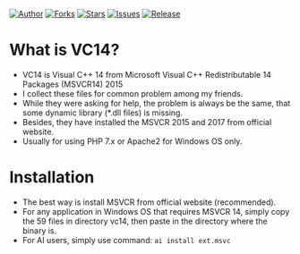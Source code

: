 
[![Author](https://img.shields.io/badge/author-9r3i-lightgrey.svg)](https://github.com/9r3i)
[![Forks](https://img.shields.io/github/forks/9r3i/vc14.svg)](https://github.com/9r3i/vc14/network)
[![Stars](https://img.shields.io/github/stars/9r3i/vc14.svg)](https://github.com/9r3i/vc14/stargazers)
[![Issues](https://img.shields.io/github/issues/9r3i/vc14.svg)](https://github.com/9r3i/vc14/issues)
[![Release](https://img.shields.io/github/release/9r3i/vc14.svg)](https://github.com/9r3i/vc14/releases)


# What is VC14?
- VC14 is Visual C++ 14 from Microsoft Visual C++ Redistributable 14 Packages (MSVCR14) 2015
- I collect these files for common problem among my friends.
- While they were asking for help, the problem is always be the same, that some dynamic library (*.dll files) is missing.
- Besides, they have installed the MSVCR 2015 and 2017 from official website.
- Usually for using PHP 7.x or Apache2 for Windows OS only.


# Installation
- The best way is install MSVCR from official website (recommended).
- For any application in Windows OS that requires MSVCR 14, simply copy the 59 files in directory vc14, then paste in the directory where the binary is.
- For AI users, simply use command: ```ai install ext.msvc```


